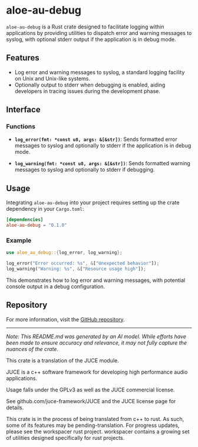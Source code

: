 # aloe-au-debug

`aloe-au-debug` is a Rust crate designed to facilitate logging within applications by providing utilities to dispatch error and warning messages to syslog, with optional stderr output if the application is in debug mode.

## Features
- Log error and warning messages to syslog, a standard logging facility on Unix and Unix-like systems.
- Optionally output to stderr when debugging is enabled, aiding developers in tracing issues during the development phase.

## Interface

### Functions

- **`log_error(fmt: *const u8, args: &[&str])`**: 
  Sends formatted error messages to syslog and optionally to stderr if the application is in debug mode.

- **`log_warning(fmt: *const u8, args: &[&str])`**: 
  Sends formatted warning messages to syslog and optionally to stderr if debugging.

## Usage
Integrating `aloe-au-debug` into your project requires setting up the crate dependency in your `Cargo.toml`:

```toml
[dependencies]
aloe-au-debug = "0.1.0"
```

### Example
```rust
use aloe_au_debug::{log_error, log_warning};

log_error("Error occurred: %s", &["Unexpected behavior"]);
log_warning("Warning: %s", &["Resource usage high"]);
```

This demonstrates how to log error and warning messages, with potential console output in a debug configuration.

## Repository
For more information, visit the [GitHub repository](https://github.com/klebs6/aloe-rs).

---

*Note: This README.md was generated by an AI model. While efforts have been made to ensure accuracy and relevance, it may not fully capture the nuances of the crate.*

This crate is a translation of the JUCE module.

JUCE is a c++ software framework for developing high performance audio applications.

Usage falls under the GPLv3 as well as the JUCE commercial license.

See github.com/juce-framework/JUCE and the JUCE license page for details.

This crate is in the process of being translated from c++ to rust. As such, some of its features may be pending-translation. For progress updates, please see the workspacer rust project. workspacer contains a growing set of utilities designed specifically for rust projects.
